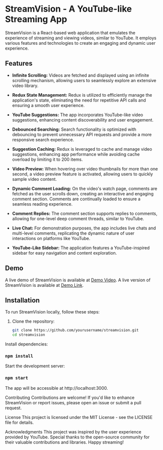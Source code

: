 # StreamVision - A YouTube-like Streaming App

StreamVision is a React-based web application that emulates the experience of streaming and viewing videos, similar to YouTube. It employs various features and technologies to create an engaging and dynamic user experience.

## Features

- **Infinite Scrolling:** Videos are fetched and displayed using an infinite scrolling mechanism, allowing users to seamlessly explore an extensive video library.

- **Redux State Management:** Redux is utilized to efficiently manage the application's state, eliminating the need for repetitive API calls and ensuring a smooth user experience.

- **YouTube Suggestions:** The app incorporates YouTube-like video suggestions, enhancing content discoverability and user engagement.

- **Debounced Searching:** Search functionality is optimized with debouncing to prevent unnecessary API requests and provide a more responsive search experience.

- **Suggestion Caching:** Redux is leveraged to cache and manage video suggestions, enhancing app performance while avoiding cache overload by limiting it to 200 items.

- **Video Preview:** When hovering over video thumbnails for more than one second, a video preview feature is activated, allowing users to quickly sample video content.

- **Dynamic Comment Loading:** On the video's watch page, comments are fetched as the user scrolls down, creating an interactive and engaging comment section. Comments are continually loaded to ensure a seamless reading experience.

- **Comment Replies:** The comment section supports replies to comments, allowing for one-level deep comment threads, similar to YouTube.

- **Live Chat:** For demonstration purposes, the app includes live chats and multi-level comments, replicating the dynamic nature of user interactions on platforms like YouTube.

- **YouTube-Like Sidebar:** The application features a YouTube-inspired sidebar for easy navigation and content exploration.

## Demo

A live demo of StreamVision is available at [Demo Video](https://youtube-ajayravi.netlify.app/watch?v=FS0R1jzBELc).
A live version of StreamVision is available at [Demo Link]([https://youtube-ajayravi.netlify.app/watch?v=FS0R1jzBELc](https://youtube-ajayravi.netlify.app/)).

## Installation

To run StreamVision locally, follow these steps:

1. Clone the repository:
   ```bash
   git clone https://github.com/yourusername/streamvision.git
   cd streamvision
Install dependencies:

### `npm install`
Start the development server:

### `npm start`
The app will be accessible at http://localhost:3000.

Contributing
Contributions are welcome! If you'd like to enhance StreamVision or report issues, please open an issue or submit a pull request.

License
This project is licensed under the MIT License - see the LICENSE file for details.

Acknowledgments
This project was inspired by the user experience provided by YouTube.
Special thanks to the open-source community for their valuable contributions and libraries.
Happy streaming!
